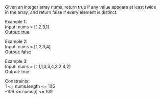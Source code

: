 Given an integer array nums, return true if any value appears at least twice in the array, and return false if every element is distinct.

Example 1:  
Input: nums = [1,2,3,1]  
Output: true

Example 2:  
Input: nums = [1,2,3,4]  
Output: false

Example 3:  
Input: nums = [1,1,1,3,3,4,3,2,4,2]  
Output: true

Constraints:  
1 <= nums.length <= 105  
-109 <= nums[i] <= 109
